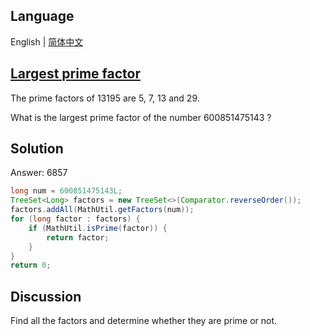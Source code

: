 ## Language

English | [简体中文](README-zh_CN.md)

## [Largest prime factor](https://projecteuler.net/problem=3)

The prime factors of 13195 are 5, 7, 13 and 29.

What is the largest prime factor of the number 600851475143 ?

## Solution

Answer: 6857

```java
long num = 600851475143L;
TreeSet<Long> factors = new TreeSet<>(Comparator.reverseOrder());
factors.addAll(MathUtil.getFactors(num));
for (long factor : factors) {
	if (MathUtil.isPrime(factor)) {
		return factor;
	}
}
return 0;
```

## Discussion

Find all the factors and determine whether they are prime or not.
